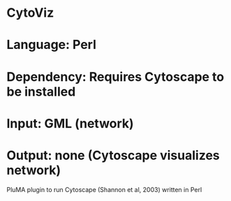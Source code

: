 # CytoViz
# Language: Perl
# Dependency: Requires Cytoscape to be installed
# Input: GML (network)
# Output: none (Cytoscape visualizes network)
PluMA plugin to run Cytoscape (Shannon et al, 2003) written in Perl
